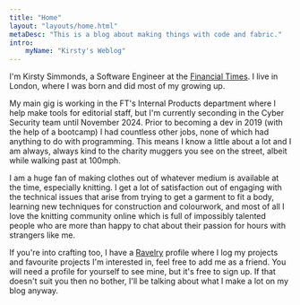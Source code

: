```yaml
---
title: "Home"
layout: "layouts/home.html"
metaDesc: "This is a blog about making things with code and fabric."
intro:
    myName: "Kirsty's Weblog"
---
```


I'm Kirsty Simmonds, a Software Engineer at the [Financial Times](https://www.ft.com/). I live in London, where I was born and did most of my growing up.

My main gig is working in the FT's Internal Products department where I help make tools for editorial staff, but I'm currently seconding in the Cyber Security team until November 2024. Prior to becoming a dev in 2019 (with the help of a bootcamp) I had countless other jobs, none of which had anything to do with programming. This means I know a little about a lot and I am always, always kind to the charity muggers you see on the street, albeit while walking past at 100mph.

I am a huge fan of making clothes out of whatever medium is available at the time, especially knitting. I get a lot of satisfaction out of engaging with the technical issues that arise from trying to get a garment to fit a body, learning new techniques for construction and colourwork, and most of all I love the knitting community online which is full of impossibly talented people who are more than happy to chat about their passion for hours with strangers like me.

If you're into crafting too, I have a [Ravelry](https://www.ravelry.com/people/torahwilcox) profile where I log my projects and favourite projects I'm interested in, feel free to add me as a friend. You will need a profile for yourself to see mine, but it's free to sign up. If that doesn't suit you then no bother, I'll be talking about what I make a lot on my blog anyway.
